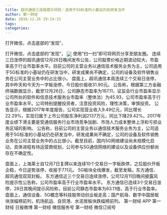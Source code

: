 ```yaml
---
title: 超讯通信三连板提示风险：适用于5G标准的小基站仍在研发当中
author: 第一财经
date: 2018-12-26 19:14:33
tags: 
categories: 
---
```

打开微信，点击底部的“发现”，
<!-- more -->
打开微信，点击底部的“发现”，
<img align="center" border="0" src="https://imgcdn.yicai.com/uppics/images/2018/12/ac35f2d014109496a06845a449483de6.jpg" />
使用“扫一扫”即可将网页分享至朋友圈。
连续三日涨停的超讯通信12月26日晚间发布公告，公司股票价格近期波动较大，市盈率高于行业市盈率水平。目前公司的主营业务以通信技术服务业务为主，公司适用于5G标准的小基站仍在研发当中，研发成果尚不确定，公司的设备及软件销售业务在公司主营业务中的占比很小。
盘面上，超讯通信本周连续三个交易日涨停，其中昨天和今天为一字板涨停，今日股价报收31.90元。
公告称，根据第三方金融终端数据显示，截至12月26日，公司静态市盈率为167.11，证监会行业市盈率显示公司所处的软件和信息技术服务业市盈率（整体法）为45.93，公司市盈率高于行业市盈率水平。公司特别提醒投资者，注意投资风险，理性决策，审慎投资。
公告显示，根据2017年年度报告，公司实现营业收入9.49亿元，同比增长22.29%，实现归属于上市公司股东净利润2137万元，同比下降29.42%。2017年度业绩下滑主要是受通信服务行业市场竞争加剧、市场人力成本整体上浮和亏损业务区域的影响。
公告称，目前公司的主营业务以通信技术服务业务为主，公司适用于5G标准的小基站仍在研发当中，研发成果尚不确定，公司的设备及软件销售业务在公司主营业务中的占比很小。截至目前，国内5G网络建设尚未规模化启动，具体进程有待运营商规划，公司参与5G通信网络的建设以及设备供应份额尚存在不确定性。
 
 
盘面上，上海莱士自12月7日复牌以来连续10个交易日一字板跌停，之后股价开板企稳，今日逆势涨停，收报于7.11元。
5G板块全线爆发，截至发稿，东方通信、超讯通信双双封板。
东方通信近三个交易日连续涨停，公司12月11日晚间披露风险提示性公告称，公司市盈率高于行业市盈率水平。
东方通信已连续3个交易日涨停，28日其晚间提示风险称，目前公司静态市盈率为63.11倍，高于行业市盈率。
盘面上，通信设备、5G概念等科技股带动创业板走高；国产航母、数字中国居板块涨幅榜前列，机场航运、自贸港、水泥居板块跌幅榜前列。
第一财经
APP
第一财经
日报微博
第一财经
微信服务号
第一财经
微信订阅号
